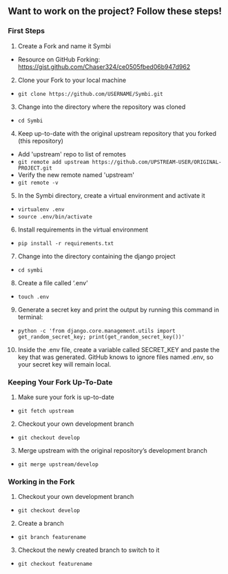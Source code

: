 ## Want to work on the project? Follow these steps!

### First Steps
1. Create a Fork and name it Symbi  
- Resource on GitHub Forking: https://gist.github.com/Chaser324/ce0505fbed06b947d962  
2. Clone your Fork to your local machine  
- `git clone https://github.com/USERNAME/Symbi.git` 
3. Change into the directory where the repository was cloned  
- `cd Symbi`  
4. Keep up-to-date with the original upstream repository that you forked (this repository)  
- Add 'upstream' repo to list of remotes
- `git remote add upstream https://github.com/UPSTREAM-USER/ORIGINAL-PROJECT.git`  
- Verify the new remote named 'upstream'
- `git remote -v`
5. In the Symbi directory, create a virtual environment and activate it
- `virtualenv .env`
- `source .env/bin/activate`
6. Install requirements in the virtual environment
- `pip install -r requirements.txt`
7. Change into the directory containing the django project
- `cd symbi`
8. Create a file called ‘.env’
- `touch .env`
9. Generate a secret key and print the output by running this command in terminal:
- `python -c 'from django.core.management.utils import get_random_secret_key; print(get_random_secret_key())'`
10. Inside the .env file, create a variable called SECRET_KEY and paste the key that was generated. GitHub knows to ignore files named .env, so your secret key will remain local.

### Keeping Your Fork Up-To-Date
1. Make sure your fork is up-to-date
- `git fetch upstream`
2. Checkout your own development branch
- `git checkout develop`
3. Merge upstream with the original repository’s development branch
- `git merge upstream/develop`

### Working in the Fork
1. Checkout your own development branch
- `git checkout develop`
2. Create a branch
- `git branch featurename`
3. Checkout the newly created branch to switch to it
- `git checkout featurename`
